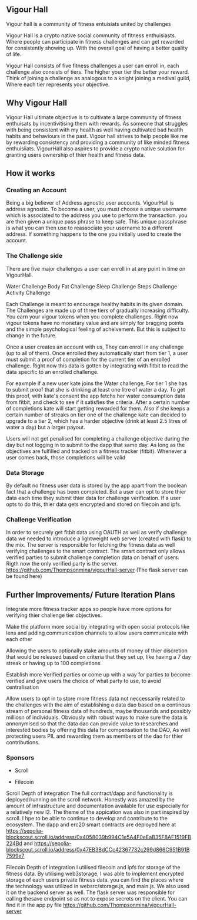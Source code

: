 ## Vigour Hall

Vigour hall is a community of fitness entuisiats united by challenges

Vigour Hall is a crypto native social community of fitness enthuisiasts. Where people can participate in fitness challenges and can get rewarded for consistently showing up. With the overall goal of having a better quality of life.

Vigour Hall consists of five fitness challenges a user can enroll in, each challenge also consists of tiers. The higher your tier the better your reward. Think of joining a challenge as analogous to a knight joining a medival guild, Where each tier represents your objective.

## Why Vigour Hall
Vigour Hall ultimate objective is to cultivate a large community of fitness enthuisats by incentivitising them with rewards. As someone that struggles with being consistent with my health as well having cultivated bad health habits and behaviours in the past. Vigour hall strives to help people like me by rewarding consistency and providing a community of like minded fitness enthuisiiats. VigourHall also aspires to provide a crypto native solution for granting users ownership of thier health and fitness data.

## How it works

### Creating an Account
Being a big believer of Address agnostic user accounts. VigourHall is address agnostic. To become a user, you must choose a unique username which is associated to the address you use to perform the transaction.  you are then given a unique pass phrase to keep safe. This unique passphrase is what you can then use to reassociate your username to a different address. If something happens to the one you initially used to create the account.

### The Challenge side
There are five major challenges a user can enroll in at any point in time on VigourHall. 

Water Challenge
Body Fat Challenge
Sleep Challenge
Steps Challenge
Activity Challenge

Each Challenge is meant to encourage healthy habits in its given domain. The Challenges are made up of three tiers of gradually increasing difficulty. You earn your vigour tokens when you complete challenges. Right now vigour tokens have no monetary value and are simply for bragging points and the simple psychological feeling of acheivement. But this is subject to change in the future.

Once a user creates an account with us, They can enroll in any challenge (up to all of them). Once enrolled they automatically start from tier 1, a user must submit a proof of completion for the current tier of an enrolled challenge. Right now this data is gotten by integrating with fitbit to read the data specific to an enrolled challenge. 

For eaxmple if a new user kate joins the Water challenge, For tier 1 she has to submit proof that she is drinking at least one litre of water a day. To get this proof, with kate's consent the app fetchs her water consumption data from fitbit, and check to see if it satisfies the criteria. After a certain number of completions kate will start getting rewarded for them. Also if she keeps a certain number of streaks on tier one of the challenge kate can decided to upgrade to a tier 2, which has a harder objective (drink at least 2.5 litres of water a day) but a larger payout.

Users will not get penalised for completing a challenge objective during the day but not logging in to submit to the dapp that same day. As long as the objectives are fulfilled and tracked on a fitness tracker (fitbit). Whenever a user comes back, those completions will be valid

### Data Storage
By default no fitness user data is stored by the app apart from the boolean fact that a challenge has been completed. But a user can opt to store thier data each time they submit thier data for challenge verification. If a user opts to do this, thier data gets encrypted and stored on filecoin and ipfs.

### Challenge Verification
In order to securely get fitbit data using OAUTH as well as verify challenge data we needed to introduce a lightweight web server (created with flask) to the mix. The server is responsible for fetching the fitness data as well verifying challenges to the smart contract. The smart contract only allows verified parties to submit challenge completion data on behalf of users. Rigth now the only verified party is the server.
https://github.com/Thompsonmina/vigourHall-server (The flask server can be found here)



## Further Improvements/ Future Iteration Plans
Integrate more fitness tracker apps so people have more options for verifying thier challenge tier objectives.

Make the platform more social by integrating with open social protocols like lens and adding communication channels to allow users communicate with each other

Allowing the users to optionally stake amounts of money of thier discretion that would be released based on criteria that they set up, like having a 7 day streak or having up to 100 completions

Establish more Verified parties or come up with a way for parties to become verified and give users the choice of what party to use, to avoid centralisation

Allow users to opt in to store more fitness data not neccessarily related to the challenges  with the aim of establishing a data dao based on a continous stream of personal fitness data of hundreds, maybe thousands and possibly milliosn of individuals. Obviously with robust ways to make sure the data is annonymised so that the data dao can provide value to researches and interested bodies by offering this data for compensation to the DAO, As well protecting users PIL and rewarding them as members of the dao for thier contributions. 


### Sponsors
- Scroll

- Filecoin


Scroll
Depth of integration
The full contract/dapp and functionality is deployed/running on the scroll network. Honestly was amazed by the amount of infrastructure and documentation available for use especially for a relatively new l2. The theme of the appication was also in part inspired by scroll. I hpe to be able to continue to develop and contribute to the ecosystem. The dapp and erc20 smart contracts are deployed here at https://sepolia-blockscout.scroll.io/address/0x4058039b994C1e5A4F0eEaB35F8AF1519FB224Bd and https://sepolia-blockscout.scroll.io/address/0x47EB3BdCCc42367732c299d866C951B91B7599e7

Filecoin
Depth of integration
I utilised filecoin and ipfs for storage of the fitness data. By utilising web3storage, I was able to implement encrypted storage of each users private fitness data. you can find the places where the technology was utilized in websrc/storage.js, and main.js. We also used it on the backend server as well. The flask server was responsible for calling thesave endpoint so as not to expose secrets on the client. You can find it in the app.py file https://github.com/Thompsonmina/vigourHall-server










